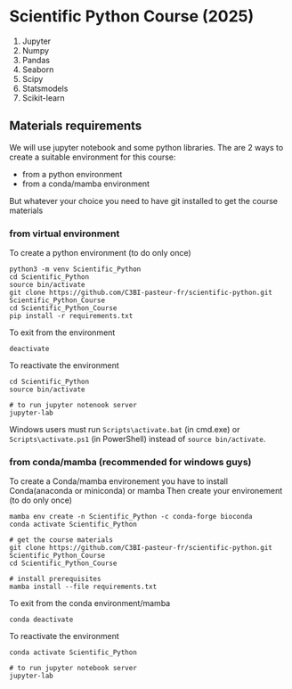 # Scientific Python Course (2025)

1. Jupyter
2. Numpy
3. Pandas
5. Seaborn
6. Scipy
7. Statsmodels
8. Scikit-learn

## Materials requirements

We will use jupyter notebook and some python libraries.
The are 2 ways to create a suitable environment for this course:

- from a python environment
- from a conda/mamba environment

But whatever your choice you need to have git installed to get the course materials


### from virtual environment

To create a python environment (to do only once)

	python3 -m venv Scientific_Python
	cd Scientific_Python
	source bin/activate
	git clone https://github.com/C3BI-pasteur-fr/scientific-python.git  Scientific_Python_Course
	cd Scientific_Python_Course
	pip install -r requirements.txt

To exit from the environment

	deactivate

To reactivate the environment

	cd Scientific_Python
	source bin/activate

	# to run jupyter notenook server
	jupyter-lab

Windows users must run `Scripts\activate.bat` (in cmd.exe) or `Scripts\activate.ps1` (in PowerShell) instead of `source bin/activate`.

### from conda/mamba (recommended for windows guys)


To create a Conda/mamba environement you have to install Conda(anaconda or miniconda) or mamba
Then create your environement (to do only once)

	mamba env create -n Scientific_Python -c conda-forge bioconda
	conda activate Scientific_Python

	# get the course materials
	git clone https://github.com/C3BI-pasteur-fr/scientific-python.git Scientific_Python_Course
    cd Scientific_Python_Course

	# install prerequisites
    mamba install --file requirements.txt

To exit from the conda environment/mamba

	conda deactivate

To reactivate the environment

	conda activate Scientific_Python

	# to run jupyter notebook server
	jupyter-lab

